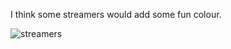 I think some streamers would add some fun colour. 

![streamers](http://previews.123rf.com/images/rangizzz/rangizzz1112/rangizzz111200063/11764088-Set-of-colorful-streamers-isolated-on-white-background-Stock-Photo.jpg)
